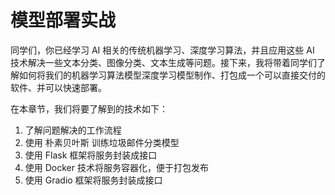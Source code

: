 # 模型部署实战

同学们，你已经学习 AI 相关的传统机器学习、深度学习算法，并且应用这些 AI 技术解决一些文本分类、图像分类、文本生成等问题。接下来，我将带着同学们了解如何将我们的机器学习算法模型深度学习模型制作、打包成一个可以直接交付的软件、并可以快速部署。

在本章节，我们将要了解到的技术如下：

1. 了解问题解决的工作流程
2. 使用 朴素贝叶斯 训练垃圾邮件分类模型
3. 使用 Flask 框架将服务封装成接口
4. 使用 Docker 技术将服务容器化，便于打包发布
5. 使用 Gradio 框架将服务封装成接口

